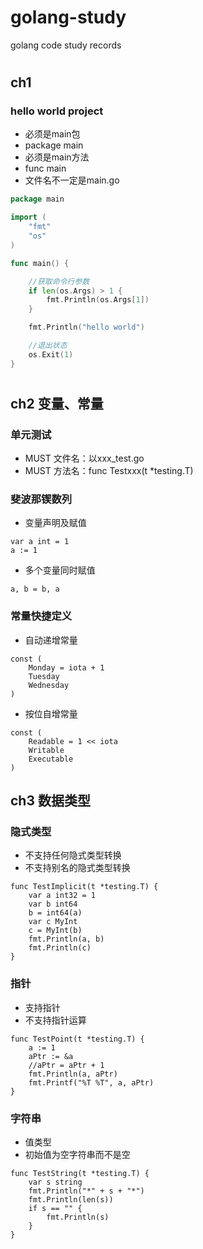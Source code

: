 # golang-study
golang code study records

#

## ch1 
### hello world project

- 必须是main包
- package main
- 必须是main方法
- func main
- 文件名不一定是main.go

```go
package main

import (
	"fmt"
	"os"
)

func main() {

	//获取命令行参数
	if len(os.Args) > 1 {
		fmt.Println(os.Args[1])
	}

	fmt.Println("hello world")

	//退出状态
	os.Exit(1)
}
```
#

## ch2 变量、常量
### 单元测试
- MUST 文件名：以xxx_test.go
- MUST 方法名：func Testxxx(t *testing.T)
### 斐波那锲数列
- 变量声明及赋值
```golang
var a int = 1
a := 1
```
- 多个变量同时赋值
```golang
a, b = b, a
```
### 常量快捷定义
- 自动递增常量
```golang
const (
	Monday = iota + 1
	Tuesday
	Wednesday
)
```
- 按位自增常量
```golang
const (
	Readable = 1 << iota
	Writable
	Executable
)
```

## ch3 数据类型
### 隐式类型
- 不支持任何隐式类型转换
- 不支持别名的隐式类型转换
```golang
func TestImplicit(t *testing.T) {
	var a int32 = 1
	var b int64
	b = int64(a)
	var c MyInt
	c = MyInt(b)
	fmt.Println(a, b)
	fmt.Println(c)
}
```
### 指针
- 支持指针
- 不支持指针运算
```golang
func TestPoint(t *testing.T) {
	a := 1
	aPtr := &a
	//aPtr = aPtr + 1
	fmt.Println(a, aPtr)
	fmt.Printf("%T %T", a, aPtr)
}
```
### 字符串
- 值类型
- 初始值为空字符串而不是空
```golang
func TestString(t *testing.T) {
	var s string
	fmt.Println("*" + s + "*")
	fmt.Println(len(s))
	if s == "" {
		fmt.Println(s)
	}
}
```